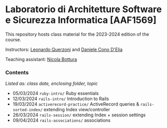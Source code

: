 Laboratorio di Architetture Software e Sicurezza Informatica [AAF1569]
=============

This repository hosts class material for the 2023-2024 edition of the course.

Instructors: [Leonardo Querzoni](https://sites.google.com/diag.uniroma1.it/querzoni/) and [Daniele Cono D'Elia](https://www.diag.uniroma1.it/~delia/)

Teaching assistant: [Nicola Bottura](https://nicolabottura.github.io/)

### Contents
*Listed as: class date, enclosing folder, topic*
- 05/03/2024 `ruby-intro/` Ruby essentials
- 12/03/2024 `rails-intro/` Introduction to Rails
- 19/03/2024 `activerecord-practice/` ActiveRecord queries & `rails-sorted-index/` extending Index view/controller
- 26/03/2024 `rails-session/` extending Index + session settings
- 09/04/2024 `rails-associations/` associations
